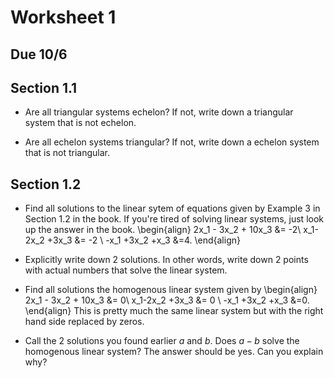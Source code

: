 # Worksheet 1
## Due 10/6

## Section 1.1
* Are all triangular systems echelon? If not, write down a triangular system
  that is not echelon.

* Are all echelon systems triangular? If not, write down a echelon system that
  is not triangular.

## Section 1.2
* Find all solutions to the linear sytem of equations given by Example 3 in
  Section 1.2 in the book. If you're tired of solving linear systems, just look
  up the answer in the book.
  \begin{align}
    2x_1 - 3x_2 + 10x_3 &= -2\\
    x_1-2x_2 +3x_3 &= -2 \\
    -x_1 +3x_2 +x_3 &=4.
  \end{align}

* Explicitly write down 2 solutions. In other words, write down 2 points with
  actual numbers that solve the linear system.

* Find all solutions the homogenous linear system given by
  \begin{align}
    2x_1 - 3x_2 + 10x_3 &= 0\\
    x_1-2x_2 +3x_3 &= 0 \\
    -x_1 +3x_2 +x_3 &=0.
  \end{align}
  This is pretty much the same linear system but with the right hand side
  replaced by zeros.

* Call the 2 solutions you found earlier $a$ and $b$. Does $a-b$ solve the
  homogenous linear system? The answer should be yes. Can you explain why?
